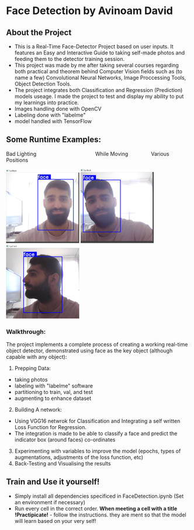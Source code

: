 # Face Detection by Avinoam David

## About the Project
- This is a Real-Time Face-Detector Project based on user inputs. It features an Easy and Interactive Guide to taking self-made photos and feeding them to the detector training session.
- This project was made by me after taking several courses regarding both practical and theorem behind Computer Vision fields such as (to name a few) Convolutional Neural Networks, Image Proccessing Tools, Object Detection Tools.
- The project integrates both Classification and Regression (Prediction) models useage.
I made the project to test and display my ability to put my learnings into practice.
- Images handling done with OpenCV
- Labeling done with "labelme"
- model handled with TensorFlow

## Some Runtime Examples:
Bad Lighting &nbsp; &nbsp; &nbsp; &nbsp; &nbsp; &nbsp; &nbsp; &nbsp; &nbsp; &nbsp; &nbsp; &nbsp; &nbsp; &nbsp; &nbsp; &nbsp; &nbsp; &nbsp; &nbsp; &nbsp; While Moving &nbsp; &nbsp; &nbsp; &nbsp; &nbsp; &nbsp; &nbsp; &nbsp;Various Positions
<p float = "left"> 
    <img src = './run_time_examples/bad_lighting.png' title= "Bad Lighting" width=200>
    <img src = './run_time_examples/while_moving.png' title = "While Moving" width=200>
    <img src = './run_time_examples/various_positions.png' title = "Various Positions" width=200>
</p>


### Walkthrough:
The project implements a complete process of creating a working real-time object detector,
demonstrated using face as the key object (although capable with any object):
1. Prepping Data:
- taking photos
- labeling with "labelme" software
- partitioning to train, val, and test
- augmenting to enhance dataset
2. Building A network:
- Using VGG16 netwrok for Classification and Integrating a self written Loss Function for Regression.
- The integration is made to be able to classify a face and predict the indicator box (around faces) co-ordinates
3. Experimenting with variables to improve the model (epochs, types of augmentations, adjustments of the loss function, etc)
4. Back-Testing and Visualising the results

## Train and Use it yourself!
- Simply install all dependencies specificed in FaceDetection.ipynb (Set an environment if necessary)
- Run every cell in the correct order. **When meeting a cell with a title !Practipicate!** - follow the instructions. they are ment so that the model will learn based on your very self!




  
